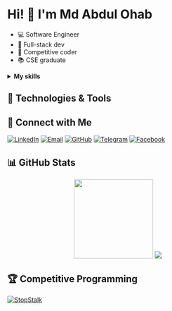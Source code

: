 # Hi! 👋 I'm Md Abdul Ohab

* 💻 Software Engineer
* 🔧 Full-stack dev
* 🧠 Competitive coder
* 📚 CSE graduate


<details>	
<summary><b>My skills</b></summary>
![](https://img.shields.io/badge/Lang-C++-informational?style=flat&logo=c%2B%2B&logoColor=white&color=2bbc8a)
![](https://img.shields.io/badge/Lang-C-informational?style=flat&logo=c&logoColor=white&color=2bbc8a)
![](https://img.shields.io/badge/Framework-Laravel-informational?style=flat&logo=laravel&logoColor=white&color=2bbc8a)
![](https://img.shields.io/badge/Lang-PHP-informational?style=flat&logo=php&logoColor=white&color=2bbc8a)
![](https://img.shields.io/badge/Lang-JavaScript-informational?style=flat&logo=javascript&logoColor=white&color=2bbc8a)
![](https://img.shields.io/badge/Lang-Python-informational?style=flat&logo=python&logoColor=white&color=2bbc8a)
![](https://img.shields.io/badge/Lang-Java-informational?style=flat&logo=java&logoColor=white&color=2bbc8a)
![](https://img.shields.io/badge/Framework-Node.js-informational?style=flat&logo=node.js&logoColor=white&color=2bbc8a)
![](https://img.shields.io/badge/Framework-Flask-informational?style=flat&logo=flask&logoColor=white&color=2bbc8a)
![](https://img.shields.io/badge/Style-TailwindCSS-informational?style=flat&logo=tailwind-css&logoColor=white&color=2bbc8a)
![](https://img.shields.io/badge/Tools-Docker-informational?style=flat&logo=docker&logoColor=white&color=2bbc8a)
![](https://img.shields.io/badge/Tools-MySQL-informational?style=flat&logo=mysql&logoColor=white&color=2bbc8a)
![](https://img.shields.io/badge/OS-Linux-informational?style=flat&logo=linux&logoColor=white&color=2bbc8a)
![](https://img.shields.io/badge/Tools-Git-informational?style=flat&logo=git&logoColor=white&color=2bbc8a)
![](https://img.shields.io/badge/Tools-CCNA-informational?style=flat&logo=cisco&logoColor=white&color=2bbc8a)
![](https://img.shields.io/badge/Tools-cPanel-informational?style=flat&logo=cpanel&logoColor=white&color=2bbc8a)
![](https://img.shields.io/badge/Cloud-VPS-informational?style=flat&logo=cloud&logoColor=white&color=2bbc8a)
![](https://img.shields.io/badge/VM-VirtualMachine-informational?style=flat&logo=vmware&logoColor=white&color=2bbc8a)
![](https://img.shields.io/badge/CMS-WordPress-informational?style=flat&logo=wordpress&logoColor=white&color=2bbc8a)
![](https://img.shields.io/badge/SEO-Tools-informational?style=flat&logo=google&logoColor=white&color=2bbc8a)
</details>

## 🔧 Technologies & Tools


## 🤝 Connect with Me
[![LinkedIn](https://img.shields.io/badge/-LinkedIn-blue?style=flat&logo=LinkedIn&logoColor=white)](www.linkedin.com/in/md-abdul-ohab)
[![Email](https://img.shields.io/badge/-Email-red?style=flat&logo=Gmail&logoColor=white)](mailto:abdulohb059@gmail.com)
[![GitHub](https://img.shields.io/badge/-GitHub-black?style=flat&logo=GitHub&logoColor=white)](https://github.com/AbdulOhab)
[![Telegram](https://img.shields.io/badge/-Telegram-26A5E4?style=flat&logo=Telegram&logoColor=white)](https://t.me/ab_wahab98)
[![Facebook](https://img.shields.io/badge/-Facebook-1877F2?style=flat&logo=Facebook&logoColor=white)](https://www.facebook.com/abdul.ohab.059)


## 📊 GitHub Stats
<div align="center">
  <img height="180em" src="https://github-readme-stats.vercel.app/api/top-langs/?username=AbdulOhab&layout=compact&hide_border=true&title_color=F85D7F&bg_color=30,5B3E31,2E2C31&text_color=FFFFFF"/>
  
  <img src="https://github-readme-streak-stats.herokuapp.com/?user=AbdulOhab&theme=radical&hide_border=true&background=30,5B3E31,2E2C31&stroke=F85D7F&ring=F85D7F&fire=F8D866&currStreakNum=FFFFFF&sideNums=FFFFFF&currStreakLabel=FFFFFF&sideLabels=FFFFFF&dates=FFFFFF"/>
</div>

## 🏆 Competitive Programming
[![StopStalk](https://img.shields.io/badge/-StopStalk-536DFE?style=flat&logo=line-chart&logoColor=white)](https://www.stopstalk.com/user/profile/Ab_Ohab)

